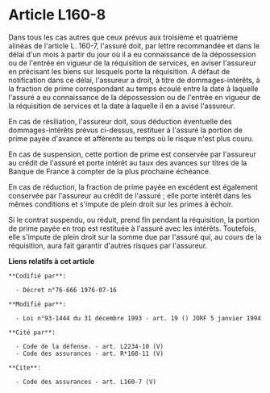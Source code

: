 # Article L160-8

Dans tous les cas autres que ceux prévus aux troisième et quatrième alinéas de l'article L. 160-7, l'assuré doit, par lettre
recommandée et dans le délai d'un mois à partir du jour où il a eu connaissance de la dépossession ou de l'entrée en vigueur
de la réquisition de services, en aviser l'assureur en précisant les biens sur lesquels porte la réquisition. A défaut de
notification dans ce délai, l'assureur a droit, à titre de dommages-intérêts, à la fraction de prime correspondant au temps
écoulé entre la date à laquelle l'assuré a eu connaissance de la dépossession ou de l'entrée en vigueur de la réquisition de
services et la date à laquelle il en a avisé l'assureur. 

En cas de résiliation, l'assureur doit, sous déduction éventuelle des dommages-intérêts prévus ci-dessus, restituer à
l'assuré la portion de prime payée d'avance et afférente au temps où le risque n'est plus couru. 

En cas de suspension, cette portion de prime est conservée par l'assureur au crédit de l'assuré et porte intérêt au taux des
avances sur titres de la Banque de France à compter de la plus prochaine échéance. 

En cas de réduction, la fraction de prime payée en excédent est également conservée par l'assureur au crédit de l'assuré ;
elle porte intérêt dans les mêmes conditions et s'impute de plein droit sur les primes à échoir. 

Si le contrat suspendu, ou réduit, prend fin pendant la réquisition, la portion de prime payée en trop est restituée à
l'assuré avec les intérêts. Toutefois, elle s'impute de plein droit sur la somme due par l'assuré qui, au cours de la
réquisition, aura fait garantir d'autres risques par l'assureur.

**Liens relatifs à cet article**

	**Codifié par**:

	  - Décret n°76-666 1976-07-16

	**Modifié par**:

	  - Loi n°93-1444 du 31 décembre 1993 - art. 19 () JORF 5 janvier 1994

	**Cité par**:

	  - Code de la défense. - art. L2234-10 (V)
	  - Code des assurances - art. R*160-11 (V)

	**Cite**:

	  - Code des assurances - art. L160-7 (V)
